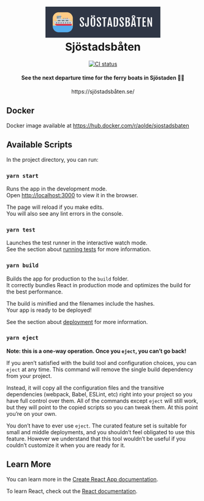 <h1 align="center">
  <br>
  <a href="https://sjöstadsbåten.se"><img src="https://raw.githubusercontent.com/aolde/sjostadsbaten/main/sjostadsbaten.png" alt="Sjöstadsbåten" width="300" /></a>
  <br>
  Sjöstadsbåten
  <br>
</h1>
<p align="center"><a href="https://github.com/aolde/sjostadsbaten/actions/workflows/node.js.yml"><img src="https://github.com/aolde/sjostadsbaten/actions/workflows/node.js.yml/badge.svg" alt="CI status" /></a></p>
<h4 align="center">See the next departure time for the ferry boats in Sjöstaden 🚣‍♀️</h4>
<p align="center">https://sjöstadsbåten.se/</p>

## Docker

Docker image available at https://hub.docker.com/r/aolde/sjostadsbaten

## Available Scripts

In the project directory, you can run:

### `yarn start`

Runs the app in the development mode.\
Open [http://localhost:3000](http://localhost:3000) to view it in the browser.

The page will reload if you make edits.\
You will also see any lint errors in the console.

### `yarn test`

Launches the test runner in the interactive watch mode.\
See the section about [running tests](https://facebook.github.io/create-react-app/docs/running-tests) for more information.

### `yarn build`

Builds the app for production to the `build` folder.\
It correctly bundles React in production mode and optimizes the build for the best performance.

The build is minified and the filenames include the hashes.\
Your app is ready to be deployed!

See the section about [deployment](https://facebook.github.io/create-react-app/docs/deployment) for more information.

### `yarn eject`

**Note: this is a one-way operation. Once you `eject`, you can’t go back!**

If you aren’t satisfied with the build tool and configuration choices, you can `eject` at any time. This command will remove the single build dependency from your project.

Instead, it will copy all the configuration files and the transitive dependencies (webpack, Babel, ESLint, etc) right into your project so you have full control over them. All of the commands except `eject` will still work, but they will point to the copied scripts so you can tweak them. At this point you’re on your own.

You don’t have to ever use `eject`. The curated feature set is suitable for small and middle deployments, and you shouldn’t feel obligated to use this feature. However we understand that this tool wouldn’t be useful if you couldn’t customize it when you are ready for it.

## Learn More

You can learn more in the [Create React App documentation](https://facebook.github.io/create-react-app/docs/getting-started).

To learn React, check out the [React documentation](https://reactjs.org/).
